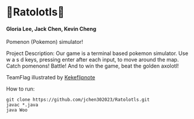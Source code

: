 # 🦑Ratolotls🦑
#### Gloria Lee, Jack Chen, Kevin Cheng

Pomenon (Pokemon) simulator!

Project Description:
Our game is a terminal based pokemon simulator. Use w a s d keys, pressing enter after each input, to move around the map. 
Catch pomenons! Battle! And to win the game, beat the golden axolotl!

TeamFlag illustrated by [Kekeflipnote](https://www.youtube.com/watch?v=QWkwZhuTVVQ)

How to run:
```
git clone https://github.com/jchen302023/Ratolotls.git
javac *.java
java Woo
```
